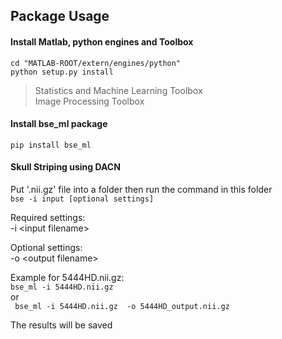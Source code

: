## **Package Usage**

#### **Install Matlab, python engines and Toolbox**  
``` cd "MATLAB-ROOT/extern/engines/python" ```  
``` python setup.py install  ```

> Statistics and Machine Learning Toolbox  
> Image Processing Toolbox


#### **Install bse_ml package**  
``` pip install bse_ml ```  


#### **Skull Striping using DACN**
Put '.nii.gz' file into a folder then run the command in this folder  
```bse -i input [optional settings]```  

Required settings:  
-i \<input filename>  

Optional settings:  
-o \<output filename>  

Example for 5444HD.nii.gz:    
``` bse_ml -i 5444HD.nii.gz ```  
 or   
``` bse_ml -i 5444HD.nii.gz  -o 5444HD_output.nii.gz```  

The results will be saved
